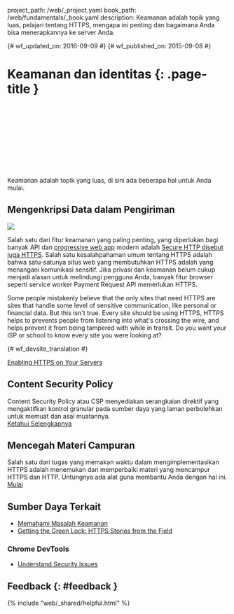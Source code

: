 project_path: /web/_project.yaml book_path: /web/fundamentals/_book.yaml description: Keamanan adalah topik yang luas, pelajari tentang HTTPS, mengapa ini penting dan bagaimana Anda bisa menerapkannya ke server Anda.

{# wf_updated_on: 2016-09-09 #} {# wf_published_on: 2015-09-08 #}

# Keamanan dan identitas {: .page-title }

<div class="video-wrapper">
  <iframe class="devsite-embedded-youtube-video" data-video-id="pgBQn_z3zRE"
          data-autohide="1" data-showinfo="0" frameborder="0" allowfullscreen>
  </iframe>
</div>

Keamanan adalah topik yang luas, di sini ada beberapa hal untuk Anda mulai.

<div class="clearfix"></div>

## Mengenkripsi Data dalam Pengiriman

<img src="/web/images/content-https-2x.jpg" class="attempt-right" />

Salah satu dari fitur keamanan yang paling penting, yang diperlukan bagi banyak API dan [progressive web app](/web/progressive-web-apps/) modern adalah [Secure HTTP disebut juga HTTPS](encrypt-in-transit/why-https). Salah satu kesalahpahaman umum tentang HTTPS adalah bahwa satu-satunya situs web yang membutuhkan HTTPS adalah yang menangani komunikasi sensitif. Jika privasi dan keamanan belum cukup menjadi alasan untuk melindungi pengguna Anda, banyak fitur browser seperti service worker Payment Request API memerlukan HTTPS.

Some people mistakenly believe that the only sites that need HTTPS are sites that handle some level of sensitive communication, like personal or financial data. But this isn't true. Every site should be using HTTPS, HTTPS helps to prevents people from listening into what's crossing the wire, and helps prevent it from being tampered with while in transit. Do you want your ISP or school to know every site you were looking at?

{# wf_devsite_translation #}

[Enabling HTTPS on Your Servers](/web/fundamentals/security/encrypt-in-transit/enable-https)

<div class="attempt-left">
  <h2>Content Security Policy</h2>
  <p>
    Content Security Policy atau CSP menyediakan serangkaian direktif yang
    mengaktifkan kontrol granular pada sumber daya yang laman perbolehkan untuk memuat dan
    asal muatannya.<br>
    <a href="csp/">Ketahui Selengkapnya</a>
  </p>
</div>

<div class="attempt-right">
  <h2>Mencegah Materi Campuran</h2>
  <p>
    Salah satu dari tugas yang memakan waktu dalam mengimplementasikan HTTPS adalah menemukan dan
    memperbaiki materi yang mencampur HTTPS dan HTTP. Untungnya ada alat
    guna membantu Anda dengan hal ini.<br>
    <a href="prevent-mixed-content/what-is-mixed-content">Mulai</a>
  </p>
</div>

<div style="clear:both"></div>

## Sumber Daya Terkait

* [Memahami Masalah Keamanan](https://www.youtube.com/watch?v=tgEIo7ZSkbQ)
* [Getting the Green Lock: HTTPS Stories from the Field](https://www.youtube.com/watch?v=GoXgl9r0Kjk)

### Chrome DevTools

* [Understand Security Issues](/web/tools/chrome-devtools/security)

## Feedback {: #feedback }

{% include "web/_shared/helpful.html" %}
